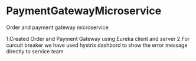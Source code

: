 # PaymentGatewayMicroservice
Order and payment gateway microservice


1.Created Order and Payment Gateway using Eureka client and server
2.For curcuit breaker we have used hystrix dashbord to show the error message directly to service team
